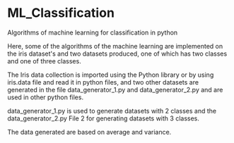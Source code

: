 # ML_Classification
Algorithms of machine learning for classification in python


Here, some of the algorithms of the machine learning are implemented on the iris dataset's and two datasets produced,
one of which has two classes and one of three classes.

The Iris data collection is imported using the Python library or by using iris.data file and read it in python files,
and two other datasets are generated in the file data_generator_1.py and data_generator_2.py and are used in other python files.

data_generator_1.py is used to generate datasets with 2 classes and the data_generator_2.py File 2 for generating datasets with 3 classes.

The data generated are based on average and variance.

